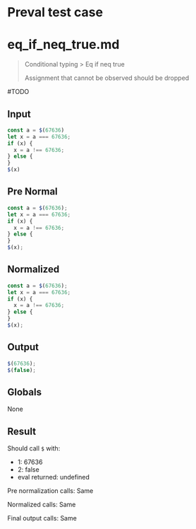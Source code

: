 # Preval test case

# eq_if_neq_true.md

> Conditional typing > Eq if neq true
>
> Assignment that cannot be observed should be dropped

#TODO

## Input

`````js filename=intro
const a = $(67636)
let x = a === 67636;
if (x) {
  x = a !== 67636;
} else {
}
$(x)
`````

## Pre Normal

`````js filename=intro
const a = $(67636);
let x = a === 67636;
if (x) {
  x = a !== 67636;
} else {
}
$(x);
`````

## Normalized

`````js filename=intro
const a = $(67636);
let x = a === 67636;
if (x) {
  x = a !== 67636;
} else {
}
$(x);
`````

## Output

`````js filename=intro
$(67636);
$(false);
`````

## Globals

None

## Result

Should call `$` with:
 - 1: 67636
 - 2: false
 - eval returned: undefined

Pre normalization calls: Same

Normalized calls: Same

Final output calls: Same
